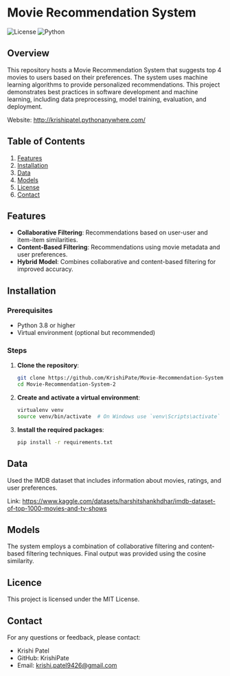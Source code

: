 # Movie Recommendation System

![License](https://img.shields.io/badge/License-MIT-green)
![Python](https://img.shields.io/badge/Python-3.8%2B-blue)

## Overview

This repository hosts a Movie Recommendation System that suggests top 4 movies to users based on their preferences. The system uses machine learning algorithms to provide personalized recommendations. This project demonstrates best practices in software development and machine learning, including data preprocessing, model training, evaluation, and deployment.

Website: http://krishipatel.pythonanywhere.com/

## Table of Contents

1. [Features](#features)
2. [Installation](#installation)
3. [Data](#data)
4. [Models](#models)
5. [License](#license)
6. [Contact](#contact)


## Features

- **Collaborative Filtering**: Recommendations based on user-user and item-item similarities.
- **Content-Based Filtering**: Recommendations using movie metadata and user preferences.
- **Hybrid Model**: Combines collaborative and content-based filtering for improved accuracy.

## Installation

### Prerequisites

- Python 3.8 or higher
- Virtual environment (optional but recommended)

### Steps

1. **Clone the repository**:
   ```bash
   git clone https://github.com/KrishiPate/Movie-Recommendation-System-2.git
   cd Movie-Recommendation-System-2
2. **Create and activate a virtual environment**:
   ```bash
   virtualenv venv
   source venv/bin/activate  # On Windows use `venv\Scripts\activate`
3. **Install the required packages**:
   ```bash
   pip install -r requirements.txt

## Data
Used the IMDB dataset that includes information about movies, ratings, and user preferences. 

Link: https://www.kaggle.com/datasets/harshitshankhdhar/imdb-dataset-of-top-1000-movies-and-tv-shows

## Models
The system employs a combination of collaborative filtering and content-based filtering techniques. Final output was provided using the cosine similarity.

## Licence
This project is licensed under the MIT License.

## Contact
For any questions or feedback, please contact:

- Krishi Patel
- GitHub: KrishiPate
- Email: krishi.patel9426@gmail.com
